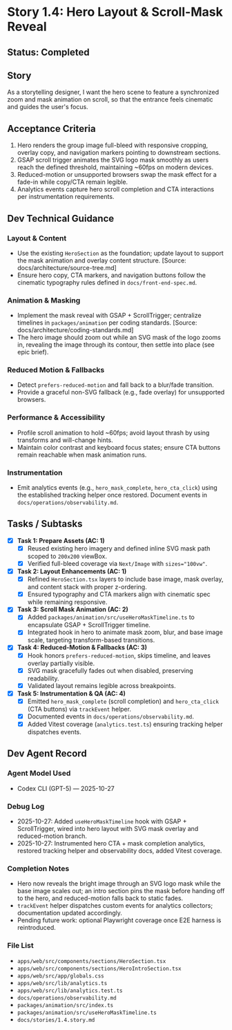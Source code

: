 ﻿# Story 1.4: Hero Layout & Scroll-Mask Reveal

## Status: Completed

## Story
As a storytelling designer,
I want the hero scene to feature a synchronized zoom and mask animation on scroll,
so that the entrance feels cinematic and guides the user's focus.

## Acceptance Criteria
1. Hero renders the group image full-bleed with responsive cropping, overlay copy, and navigation markers pointing to downstream sections.
2. GSAP scroll trigger animates the SVG logo mask smoothly as users reach the defined threshold, maintaining ~60fps on modern devices.
3. Reduced-motion or unsupported browsers swap the mask effect for a fade-in while copy/CTA remain legible.
4. Analytics events capture hero scroll completion and CTA interactions per instrumentation requirements.

## Dev Technical Guidance

### Layout & Content
- Use the existing `HeroSection` as the foundation; update layout to support the mask animation and overlay content structure. [Source: docs/architecture/source-tree.md]
- Ensure hero copy, CTA markers, and navigation buttons follow the cinematic typography rules defined in `docs/front-end-spec.md`.

### Animation & Masking
- Implement the mask reveal with GSAP + ScrollTrigger; centralize timelines in `packages/animation` per coding standards. [Source: docs/architecture/coding-standards.md]
- The hero image should zoom out while an SVG mask of the logo zooms in, revealing the image through its contour, then settle into place (see epic brief).

### Reduced Motion & Fallbacks
- Detect `prefers-reduced-motion` and fall back to a blur/fade transition.
- Provide a graceful non-SVG fallback (e.g., fade overlay) for unsupported browsers.

### Performance & Accessibility
- Profile scroll animation to hold ~60fps; avoid layout thrash by using transforms and will-change hints.
- Maintain color contrast and keyboard focus states; ensure CTA buttons remain reachable when mask animation runs.

### Instrumentation
- Emit analytics events (e.g., `hero_mask_complete`, `hero_cta_click`) using the established tracking helper once restored. Document events in `docs/operations/observability.md`.

## Tasks / Subtasks

- [x] **Task 1: Prepare Assets (AC: 1)**
  - [x] Reused existing hero imagery and defined inline SVG mask path scoped to `200x200` viewBox.
  - [x] Verified full-bleed coverage via `Next/Image` with `sizes="100vw"`.

- [x] **Task 2: Layout Enhancements (AC: 1)**
  - [x] Refined `HeroSection.tsx` layers to include base image, mask overlay, and content stack with proper z-ordering.
  - [x] Ensured typography and CTA markers align with cinematic spec while remaining responsive.

- [x] **Task 3: Scroll Mask Animation (AC: 2)**
  - [x] Added `packages/animation/src/useHeroMaskTimeline.ts` to encapsulate GSAP + ScrollTrigger timeline.
  - [x] Integrated hook in hero to animate mask zoom, blur, and base image scale, targeting transform-based transitions.

- [x] **Task 4: Reduced-Motion & Fallbacks (AC: 3)**
  - [x] Hook honors `prefers-reduced-motion`, skips timeline, and leaves overlay partially visible.
  - [x] SVG mask gracefully fades out when disabled, preserving readability.
  - [x] Validated layout remains legible across breakpoints.

- [x] **Task 5: Instrumentation & QA (AC: 4)**
  - [x] Emitted `hero_mask_complete` (scroll completion) and `hero_cta_click` (CTA buttons) via `trackEvent` helper.
  - [x] Documented events in `docs/operations/observability.md`.
  - [x] Added Vitest coverage (`analytics.test.ts`) ensuring tracking helper dispatches events.

## Dev Agent Record

### Agent Model Used
- Codex CLI (GPT-5) — 2025-10-27

### Debug Log
- 2025-10-27: Added `useHeroMaskTimeline` hook with GSAP + ScrollTrigger, wired into hero layout with SVG mask overlay and reduced-motion branch.
- 2025-10-27: Instrumented hero CTA + mask completion analytics, restored tracking helper and observability docs, added Vitest coverage.

### Completion Notes
- Hero now reveals the bright image through an SVG logo mask while the base image scales out; an intro section pins the mask before handing off to the hero, and reduced-motion falls back to static fades.
- `trackEvent` helper dispatches custom events for analytics collectors; documentation updated accordingly.
- Pending future work: optional Playwright coverage once E2E harness is reintroduced.

### File List
- `apps/web/src/components/sections/HeroSection.tsx`
- `apps/web/src/components/sections/HeroIntroSection.tsx`
- `apps/web/src/app/globals.css`
- `apps/web/src/lib/analytics.ts`
- `apps/web/src/lib/analytics.test.ts`
- `docs/operations/observability.md`
- `packages/animation/src/index.ts`
- `packages/animation/src/useHeroMaskTimeline.ts`
- `docs/stories/1.4.story.md`


